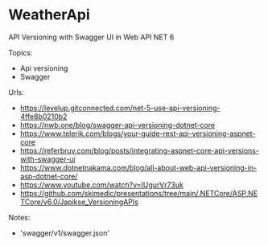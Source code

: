 # WeatherApi
API Versioning with Swagger UI in Web API NET 6

Topics:
* Api versioning
* Swagger

Urls:
* https://levelup.gitconnected.com/net-5-use-api-versioning-4ffe8b0210b2
* https://nwb.one/blog/swagger-api-versioning-dotnet-core
* https://www.telerik.com/blogs/your-guide-rest-api-versioning-aspnet-core
* https://referbruv.com/blog/posts/integrating-aspnet-core-api-versions-with-swagger-ui
* https://www.dotnetnakama.com/blog/all-about-web-api-versioning-in-asp-dotnet-core/
* https://www.youtube.com/watch?v=IUgurVr73uk
* https://github.com/skimedic/presentations/tree/main/.NETCore/ASP.NETCore/v6.0/Japikse_VersioningAPIs

Notes:
* 'swagger/v1/swagger.json'

